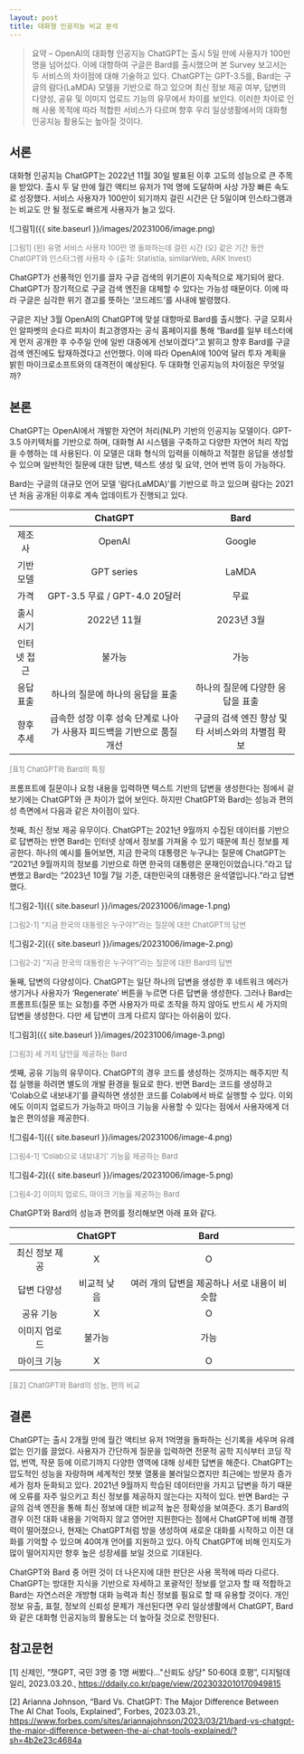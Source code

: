 ```yaml
---
layout: post
title: 대화형 인공지능 비교 분석
---
```

> 요약 – OpenAI의 대화형 인공지능 ChatGPT는 출시 5일 만에 사용자가 100만 명을 넘어섰다. 이에 대항하여 구글은 Bard를 출시했으며 본 Survey 보고서는 두 서비스의 차이점에 대해 기술하고 있다. ChatGPT는 GPT-3.5를, Bard는 구글의 람다(LaMDA) 모델을 기반으로 하고 있으며 최신 정보 제공 여부, 답변의 다양성, 공유 및 이미지 업로드 기능의 유무에서 차이를 보인다. 이러한 차이로 인해 사용 목적에 따라 적합한 서비스가 다르며 향후 우리 일상생활에서의 대화형 인공지능 활용도는 높아질 것이다.


## 서론
대화형 인공지능 ChatGPT는 2022년 11월 30일 발표된 이후 고도의 성능으로 큰 주목을 받았다. 출시 두 달 만에 월간 액티브 유저가 1억 명에 도달하며 사상 가장 빠른 속도로 성장했다. 서비스 사용자가 100만이 되기까지 걸린 시간은 단 5일이며 인스타그램과는 비교도 안 될 정도로 빠르게 사용자가 늘고 있다.

![그림1]({{ site.baseurl }}/images/20231006/image.png)

<span style="font-size: small; color: gray;">[그림1] (왼) 유명 서비스 사용자 100만 명 돌파하는데 걸린 시간 (오) 같은 기간 동안 ChatGPT와 인스타그램 사용자 수 (출처: Statistia, similarWeb, ARK Invest)</span>

ChatGPT가 선풍적인 인기를 끌자 구글 검색의 위기론이 지속적으로 제기되어 왔다. ChatGPT가 장기적으로 구글 검색 엔진을 대체할 수 있다는 가능성 때문이다. 이에 따라 구글은 심각한 위기 경고를 뜻하는 ‘코드레드’를 사내에 발령했다.

구글은 지난 3월 OpenAI의 ChatGPT에 맞설 대항마로 Bard를 출시했다. 구글 모회사인 알파벳의 순다르 피차이 최고경영자는 공식 홈페이지를 통해 “Bard를 일부 테스터에게 먼저 공개한 후 수주일 안에 일반 대중에게 선보이겠다”고 밝히고 향후 Bard를 구글 검색 엔진에도 탑재하겠다고 선언했다. 이에 따라 OpenAI에 100억 달러 투자 계획을 밝힌 마이크로소프트와의 대격전이 예상된다. 두 대화형 인공지능의 차이점은 무엇일까?


## 본론
ChatGPT는 OpenAI에서 개발한 자연어 처리(NLP) 기반의 인공지능 모델이다. GPT-3.5 아키텍처를 기반으로 하며, 대화형 AI 시스템을 구축하고 다양한 자연어 처리 작업을 수행하는 데 사용된다. 이 모델은 대화 형식의 입력을 이해하고 적절한 응답을 생성할 수 있으며 일반적인 질문에 대한 답변, 텍스트 생성 및 요약, 언어 번역 등이 가능하다.

Bard는 구글의 대규모 언어 모델 ‘람다(LaMDA)’를 기반으로 하고 있으며 람다는 2021년 처음 공개된 이후로 계속 업데이트가 진행되고 있다. 

  
| | ChatGPT | Bard |
|:---:|:---:|:---:|
| 제조사 | OpenAI | Google |
| 기반 모델 | GPT series | LaMDA |
| 가격 | GPT-3.5 무료 / GPT-4.0 20달러 | 무료 |
| 출시 시기 | 2022년 11월 | 2023년 3월 |
| 인터넷 접근 | 불가능 | 가능 |
| 응답 표출 | 하나의 질문에 하나의 응답을 표출 | 하나의 질문에 다양한 응답을 표출 |
| 향후 추세 | 급속한 성장 이후 성숙 단계로 나아가 사용자 피드백을 기반으로 품질 개선 | 구글의 검색 엔진 향상 및 타 서비스와의 차별점 확보 |
  

<span style="font-size: small; color: gray;">[표1] ChatGPT와 Bard의 특징</span>

프롬프트에 질문이나 요청 내용을 입력하면 텍스트 기반의 답변을 생성한다는 점에서 겉보기에는 ChatGPT와 큰 차이가 없어 보인다. 하지만 ChatGPT와 Bard는 성능과 편의성 측면에서 다음과 같은 차이점이 있다.

첫째, 최신 정보 제공 유무이다. ChatGPT는 2021년 9월까지 수집된 데이터를 기반으로 답변하는 반면 Bard는 인터넷 상에서 정보를 가져올 수 있기 때문에 최신 정보를 제공한다. 하나의 예시를 들어보면, 지금 한국의 대통령은 누구냐는 질문에 ChatGPT는 “2021년 9월까지의 정보를 기반으로 하면 한국의 대통령은 문재인이었습니다.”라고 답변했고 Bard는 “2023년 10월 7일 기준, 대한민국의 대통령은 윤석열입니다.”라고 답변했다. 

![그림2-1]({{ site.baseurl }}/images/20231006/image-1.png)

<span style="font-size: small; color: gray;">[그림2-1] “지금 한국의 대통령은 누구야?”라는 질문에 대한 ChatGPT의 답변</span>

![그림2-2]({{ site.baseurl }}/images/20231006/image-2.png)

<span style="font-size: small; color: gray;">[그림2-2] “지금 한국의 대통령은 누구야?”라는 질문에 대한 Bard의 답변</span>

둘째, 답변의 다양성이다. ChatGPT는 일단 하나의 답변을 생성한 후 네트워크 에러가 생기거나 사용자가 ‘Regenerate’ 버튼을 누르면 다른 답변을 생성한다. 그러나 Bard는 프롬프트(질문 또는 요청)를 주면 사용자가 따로 조작을 하지 않아도 반드시 세 가지의 답변을 생성한다. 다만 세 답변이 크게 다르지 않다는 아쉬움이 있다.

![그림3]({{ site.baseurl }}/images/20231006/image-3.png)

<span style="font-size: small; color: gray;">[그림3] 세 가지 답안을 제공하는 Bard</span>

셋째, 공유 기능의 유무이다. ChatGPT의 경우 코드를 생성하는 것까지는 해주지만 직접 실행을 하려면 별도의 개발 환경을 필요로 한다. 반면 Bard는 코드를 생성하고 ‘Colab으로 내보내기’를 클릭하면 생성한 코드를 Colab에서 바로 실행할 수 있다. 이외에도 이미지 업로드가 가능하고 마이크 기능을 사용할 수 있다는 점에서 사용자에게 더 높은 편의성을 제공한다.

![그림4-1]({{ site.baseurl }}/images/20231006/image-4.png)

<span style="font-size: small; color: gray;">[그림4-1] ‘Colab으로 내보내기’ 기능을 제공하는 Bard</span>

![그림4-2]({{ site.baseurl }}/images/20231006/image-5.png)

<span style="font-size: small; color: gray;">[그림4-2] 이미지 업로드, 마이크 기능을 제공하는 Bard</span>

ChatGPT와 Bard의 성능과 편의를 정리해보면 아래 표와 같다.


| | ChatGPT | Bard |
|:---:|:---:|:---:|
| 최신 정보 제공 | X | O |
| 답변 다양성 | 비교적 낮음 | 여러 개의 답변을 제공하나 서로 내용이 비슷함 |
| 공유 기능 | X | O |
| 이미지 업로드 | 불가능 | 가능 |
| 마이크 기능 | X | O |


<span style="font-size: small; color: gray;">[표2] ChatGPT와 Bard의 성능, 편의 비교</span>


## 결론
ChatGPT는 출시 2개월 만에 월간 액티브 유저 1억명을 돌파하는 신기록을 세우며 유례없는 인기를 끌었다. 사용자가 간단하게 질문을 입력하면 전문적 공학 지식부터 코딩 작업, 번역, 작문 등에 이르기까지 다양한 영역에 대해 상세한 답변을 해준다. ChatGPT는 압도적인 성능을 자랑하며 세계적인 챗봇 열풍을 불러일으켰지만 최근에는 방문자 증가세가 점차 둔화되고 있다. 2021년 9월까지 학습된 데이터만을 가지고 답변을 하기 때문에 오류를 자주 일으키고 최신 정보를 제공하지 않는다는 지적이 있다. 반면 Bard는 구글의 검색 엔진을 통해 최신 정보에 대한 비교적 높은 정확성을 보여준다. 초기 Bard의 경우 이전 대화 내용을 기억하지 않고 영어만 지원한다는 점에서 ChatGPT에 비해 경쟁력이 떨어졌으나, 현재는 ChatGPT처럼 방을 생성하여 새로운 대화를 시작하고 이전 대화를 기억할 수 있으며 40여개 언어를 지원하고 있다. 아직 ChatGPT에 비해 인지도가 많이 떨어지지만 향후 높은 성장세를 보일 것으로 기대된다.

ChatGPT와 Bard 중 어떤 것이 더 나은지에 대한 판단은 사용 목적에 따라 다르다. ChatGPT는 방대한 지식을 기반으로 자세하고 포괄적인 정보를 얻고자 할 때 적합하고 Bard는 자연스러운 개방형 대화 능력과 최신 정보를 필요로 할 때 유용할 것이다. 개인정보 유출, 표절, 정보의 신뢰성 문제가 개선된다면 우리 일상생활에서 ChatGPT, Bard와 같은 대화형 인공지능의 활용도는 더 높아질 것으로 전망된다.


## 참고문헌
[1] 신제인, “챗GPT, 국민 3명 중 1명 써봤다..."신뢰도 상당" 50·60대 호평”, 디지털데일리, 2023.03.20., <https://ddaily.co.kr/page/view/2023032010170949815>

[2] Arianna Johnson, “Bard Vs. ChatGPT: The Major Difference Between The AI Chat Tools, Explained”, Forbes, 2023.03.21., <https://www.forbes.com/sites/ariannajohnson/2023/03/21/bard-vs-chatgpt-the-major-difference-between-the-ai-chat-tools-explained/?sh=4b2e23c4684a>
